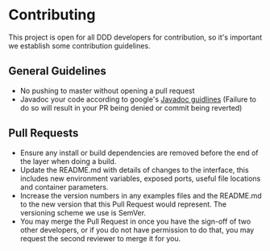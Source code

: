# Contributing

This project is open for all DDD developers for contribution, so it's important we establish some contribution guidelines.

## General Guidelines

- No pushing to master without opening a pull request
- Javadoc your code according to google's [Javadoc guidlines](https://google.github.io/styleguide/javaguide.html#s7-javadoc) (Failure to do so will result in your PR being denied or commit being reverted)

## Pull Requests

- Ensure any install or build dependencies are removed before the end of the layer when doing a build.
- Update the README.md with details of changes to the interface, this includes new environment variables, exposed ports, useful file locations and container parameters.
- Increase the version numbers in any examples files and the README.md to the new version that this Pull Request would represent. The versioning scheme we use is SemVer.
- You may merge the Pull Request in once you have the sign-off of two other developers, or if you do not have permission to do that, you may request the second reviewer to merge it for you.
